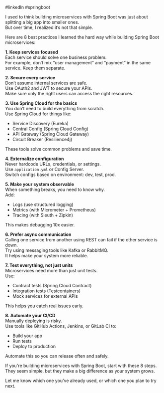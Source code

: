 #linkedIn #springboot 


I used to think building microservices with Spring Boot was just about splitting a big app into smaller ones.  
But over time, I realized it’s not that simple.

Here are 8 best practices I learned the hard way while building Spring Boot microservices:



**1. Keep services focused**  
Each service should solve one business problem.  
For example, don’t mix “user management” and “payment” in the same service. Keep them separate.



**2. Secure every service**  
Don’t assume internal services are safe.  
Use OAuth2 and JWT to secure your APIs.  
Make sure only the right users can access the right resources.



**3. Use Spring Cloud for the basics**  
You don’t need to build everything from scratch.  
Use Spring Cloud for things like:

- Service Discovery (Eureka)
- Central Config (Spring Cloud Config)
- API Gateway (Spring Cloud Gateway)
- Circuit Breaker (Resilience4j)

These tools solve common problems and save time.



**4. Externalize configuration**  
Never hardcode URLs, credentials, or settings.  
Use `application.yml` or Config Server.  
Switch configs based on environment: dev, test, prod.



**5. Make your system observable**  
When something breaks, you need to know why.  
Add:

- Logs (use structured logging)
- Metrics (with Micrometer + Prometheus)
- Tracing (with Sleuth + Zipkin)

This makes debugging 10x easier.



**6. Prefer async communication**  
Calling one service from another using REST can fail if the other service is down.  
Try using messaging tools like Kafka or RabbitMQ.  
It helps make your system more reliable.



**7. Test everything, not just units**  
Microservices need more than just unit tests.  
Use:

- Contract tests (Spring Cloud Contract)
- Integration tests (Testcontainers)
- Mock services for external APIs

This helps you catch real issues early.



**8. Automate your CI/CD**  
Manually deploying is risky.  
Use tools like GitHub Actions, Jenkins, or GitLab CI to:

- Build your app
- Run tests
- Deploy to production

Automate this so you can release often and safely.



If you're building microservices with Spring Boot, start with these 8 steps.  
They seem simple, but they make a big difference as your system grows.

Let me know which one you’ve already used, or which one you plan to try next.